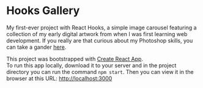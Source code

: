 # Hooks Gallery

My first-ever project with React Hooks, a simple image carousel featuring a collection of my early digital artwork from when I was first learning web development.  If you really are that curious about my Photoshop skills, you can take a gander [here](https://drumwolf.github.io/hooks-gallery).

This project was bootstrapped with [Create React App](https://github.com/facebook/create-react-app).  
To run this app locally, download it to your server and in the project directory you can run the command `npm start`.  Then you can view it in the browser at this URL:  [http://localhost:3000](http://localhost:3000)
